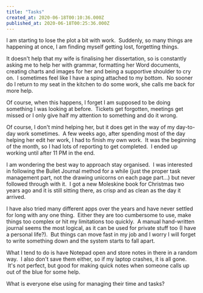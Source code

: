 ```yaml
---
title: "Tasks"
created_at: 2020-06-18T00:10:36.000Z
published_at: 2020-06-18T00:25:36.000Z
---
```

I am starting to lose the plot a bit with work.  Suddenly, so many things are happening at once, I am finding myself getting lost, forgetting things.

It doesn't help that my wife is finalising her dissertation, so is constantly asking me to help her with grammar, formatting her Word documents, creating charts and images for her and being a supportive shoulder to cry on.  I sometimes feel like I have a sping attached to my bottom.  No sooner do I return to my seat in the kitchen to do some work, she calls me back for more help.

Of course, when this happens, I forget I am supposed to be doing something I was looking at before.  Tickets get forgotten, meetings get missed or I only give half my attention to something and do it wrong.

Of course, I don't mind helping her, but it does get in the way of my day-to-day work sometimes.  A few weeks ago, after spending most of the day helping her edit her work, I had to finish my own work.  It was the beginning of the month, so I had lots of reporting to get completed.  I ended up working until after 11 PM in the end.

I am wondering the best way to approach stay organised.  I was interested in following the Bullet Journal method for a while (just the proper task management part, not the drawing unicorns on each page part...) but never followed through with it.  I got a new Moleskine book for Christmas two years ago and it is still sitting there, as crisp and as clean as the day it arrived.

I have also tried many different apps over the years and have never settled for long with any one thing.  Either they are too cumbersome to use, make things too complex or hit my limitations too quickly.  A manual hand-written journal seems the most logical, as it can be used for private stuff too (I have a personal life?).  But things can move fast in my job and I worry I will forget to write something down and the system starts to fall apart.

What I tend to do is have Notepad open and store notes in there in a random way.  I also don't save them either, so if my laptop crashes, it is all gone.  It's not perfect, but good for making quick notes when someone calls up out of the blue for some help.

What is everyone else using for managing their time and tasks?
